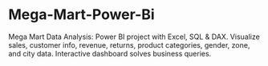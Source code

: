 # Mega-Mart-Power-Bi
Mega Mart Data Analysis: Power BI project with Excel, SQL &amp; DAX. Visualize sales, customer info, revenue, returns, product categories, gender, zone, and city data. Interactive dashboard solves business queries.
